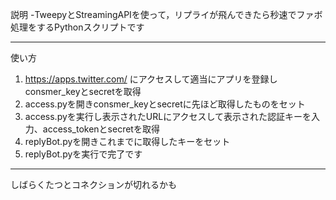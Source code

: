 説明
-TweepyとStreamingAPIを使って，リプライが飛んできたら秒速でファボ処理をするPythonスクリプトです

***

使い方
1. https://apps.twitter.com/ にアクセスして適当にアプリを登録しconsmer_keyとsecretを取得
2. access.pyを開きconsmer_keyとsecretに先ほど取得したものをセット
3. access.pyを実行し表示されたURLにアクセスして表示された認証キーを入力、access_tokenとsecretを取得
4. replyBot.pyを開きこれまでに取得したキーをセット
5. replyBot.pyを実行で完了です

***

しばらくたつとコネクションが切れるかも
